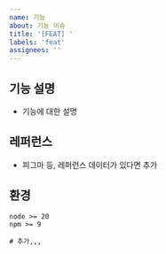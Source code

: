 ```yaml
---
name: 기능
about: 기능 이슈
title: '[FEAT] '
labels: 'feat'
assignees: ''
---
```


## 기능 설명

- 기능에 대한 설명

## 레퍼런스

- 피그마 등, 레퍼런스 데이터가 있다면 추가

## 환경

```shell
node >= 20
npm >= 9

# 추가,,,
```
